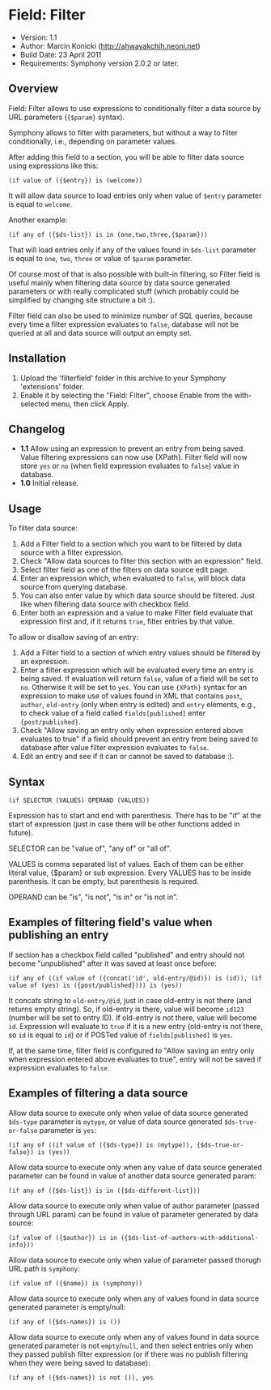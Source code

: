 # Field: Filter

- Version: 1.1
- Author: Marcin Konicki (http://ahwayakchih.neoni.net)
- Build Date: 23 April 2011
- Requirements: Symphony version 2.0.2 or later.


## Overview

Field: Filter allows to use expressions to conditionally filter a data source by URL parameters (`{$param}` syntax).

Symphony allows to filter with parameters, but without a way to filter conditionally, i.e., depending on parameter values.

After adding this field to a section, you will be able to filter data source using expressions like this:

	(if value of ({$entry}) is (welcome))

It will allow data source to load entries only when value of `$entry` parameter is equal to `welcome`.

Another example:

	(if any of ({$ds-list}) is in (one,two,three,{$param}))

That will load entries only if any of the values found in `$ds-list` parameter is equal to `one`, `two`, `three` or value of `$param` parameter.

Of course most of that is also possible with built-in filtering, so Filter field is useful mainly when filtering data source by data source generated parameters or with really complicated stuff (which probably could be simplified by changing site structure a bit :).

Filter field can also be used to minimize number of SQL queries, because every time a filter expression evaluates to `false`, database will not be queried at all and data source will output an empty set.


## Installation

1. Upload the 'filterfield' folder in this archive to your Symphony 'extensions' folder.
2. Enable it by selecting the "Field: Filter", choose Enable from the with-selected menu, then click Apply.


## Changelog

- **1.1** Allow using an expression to prevent an entry from being saved. Value filtering expressions can now use {XPath}. Filter field will now store `yes` or `no` (when field expression evaluates to `false`) value in database.
- **1.0** Initial release.


## Usage

To filter data source:

1. Add a Filter field to a section which you want to be filtered by data source with a filter expression.
2. Check "Allow data sources to filter this section with an expression" field.
3. Select filter field as one of the filters on data source edit page.
4. Enter an expression which, when evaluated to `false`, will block data source from querying database.
5. You can also enter value by which data source should be filtered. Just like when filtering data source with checkbox field.
6. Enter both an expression and a value to make Filter field evaluate that expression first and, if it returns `true`, filter entries by that value.

To allow or disallow saving of an entry:

1. Add a Filter field to a section of which entry values should be filtered by an expression.
2. Enter a filter expression which will be evaluated every time an entry is being saved. If evaluation will return `false`, value of a field will be set to `no`. Otherwise it will be set to `yes`. You can use `{XPath}` syntax for an expression to make use of values found in XML that contains `post`, `author`, `old-entry` (only when entry is edited) and `entry` elements, e.g., to check value of a field called `fields[published]` enter `{post/published}`.
3. Check "Allow saving an entry only when expression entered above evaluates to true" if a field should prevent an entry from being saved to database after value filter expression evaluates to `false`.
4. Edit an entry and see if it can or cannot be saved to database :).


## Syntax

	(if SELECTOR (VALUES) OPERAND (VALUES)) 

Expression has to start and end with parenthesis.
There has to be "if" at the start of expression (just in case there will be other functions added in future).

SELECTOR can be "value of", "any of" or "all of".

VALUES is comma separated list of values. Each of them can be either literal value, {$param} or sub expression. Every VALUES has to be inside parenthesis. It can be empty, but parenthesis is required.

OPERAND can be "is", "is not", "is in" or "is not in".


## Examples of filtering field's value when publishing an entry

If section has a checkbox field called "published" and entry should not become "unpublished" after it was saved at least once before:

	(if any of ((if value of ({concat('id', old-entry/@id)}) is (id)), (if value of (yes) is ({post/published}))) is (yes))

It concats string to `old-entry/@id`, just in case old-entry is not there (and returns empty string). So, if old-entry is there, value will become `id123` (number will be set to entry ID). If old-entry is not there, value will become `id`.
Expression will evaluate to `true` if it is a new entry (old-entry is not there, so `id` is equal to `id`) or if POSTed value of `fields[published]` is `yes`.

If, at the same time, filter field is configured to "Allow saving an entry only when expression entered above evaluates to true", entry will not be saved if expression evaluates to `false`.


## Examples of filtering a data source

Allow data source to execute only when value of data source generated `$ds-type` parameter is `mytype`, or value of data source generated `$ds-true-or-false` parameter is `yes`:

	(if any of ((if value of ({$ds-type}) is (mytype)), {$ds-true-or-false}) is (yes))

Allow data source to execute only when any value of data source generated parameter can be found in value of another data source generated param:

	(if any of ({$ds-list}) is in ({$ds-different-list}))

Allow data source to execute only when value of author parameter (passed through URL param) can be found in value of parameter generated by data source:

	(if value of ({$author}) is in ({$ds-list-of-authors-with-additional-info}))

Allow data source to execute only when value of parameter passed thorugh URL path is `symphony`:

	(if value of ({$name}) is (symphony))

Allow data source to execute only when any of values found in data source generated parameter is empty/null:

    (if any of ({$ds-names}) is ())

Allow data source to execute only when any of values found in data source generated parameter is not `empty`/`null`, and then select entries only when they passed publish filter expression (or if there was no publish filtering when they were being saved to database):

    (if any of ({$ds-names}) is not ()), yes

